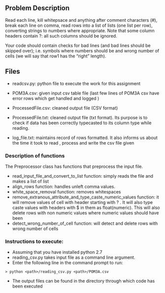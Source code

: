 ## Problem Description
Read each line, kill whitepsace and anything after comment characters (#), break each line on comma, read rows into a list of lists (one list per row), converting strings to numbers where appropriate. Note that some column headers contain ?: all such columns should be ignored.

Your code should contain checks for bad lines (and bad lines should be skipped over); i.e. symbols where numbers should be and wrong number of cells (we will say that row1 has the “right” length).


## Files
* readcsv.py: python file to execute the work for this assignment

* POM3A.csv: given input csv table file (last few lines of POM3A csv have error rows which get handled and logged )

* ProcessedFile.csv: cleaned output file (CSV format)

* ProcessedFile.txt: cleaned output file (txt format). Its purpose is to check if data has been correctly typecasted to its column type while reading.

* log_file.txt: maintains record of rows formatted. It also informs us about the time it took to read , process and write the csv file given

### Description of functions
The Preprocessor class has functions that preprocess the input file.
* read_input_file_and_convert_to_list function: simply reads the file and makes a list of list 
* align_rows function: handles unleft comma values.
* white_space_removal function: removes whitespaces
* remove_extranous_attribute_and_type_caste_numeric_values function: it will remove values of cell with header starting with ? . It will also type caste values with headers with $ in them as float(numeric). This will also delete rows with non numeric values where numeric values should have been
* detect_wrong_number_of_cell function: will detect and delete rows with wrong number of cells  


### Instructions to execute:
* Assuming that you have installed python 2.7
* reading_csv.py takes input file as a command line argument.
* Enter the following line in the command prompt to run:

```
> python <path>/reading_csv.py <path>/POM3A.csv
```
* The output files can be found in the directory through which code has been executed


